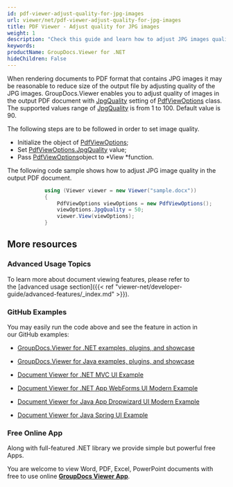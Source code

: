 ```yaml
---
id: pdf-viewer-adjust-quality-for-jpg-images
url: viewer/net/pdf-viewer-adjust-quality-for-jpg-images
title: PDF Viewer - Adjust quality for JPG images
weight: 1
description: "Check this guide and learn how to adjust JPG images quality and size when displaying documents with PDF Viewer by GroupDocs."
keywords: 
productName: GroupDocs.Viewer for .NET
hideChildren: False
---
```

When rendering documents to PDF format that contains JPG images it may be reasonable to reduce size of the output file by adjusting quality of the JPG images. GroupDocs.Viewer enables you to adjust quality of images in the output PDF document with [JpgQuality](https://apireference.groupdocs.com/net/viewer/groupdocs.viewer.options/pdfviewoptions/properties/jpgquality) setting of [PdfViewOptions](https://apireference.groupdocs.com/net/viewer/groupdocs.viewer.options/pdfviewoptions) class. The supported values range of [JpgQuality](https://apireference.groupdocs.com/net/viewer/groupdocs.viewer.options/pdfviewoptions/properties/jpgquality) is from 1 to 100. Default value is 90.

The following steps are to be followed in order to set image quality.

*   Initialize the object of [PdfViewOptions](https://apireference.groupdocs.com/net/viewer/groupdocs.viewer.options/pdfviewoptions);
*   Set [PdfViewOptions.JpgQuality](https://apireference.groupdocs.com/net/viewer/groupdocs.viewer.options/pdfviewoptions/properties/jpgquality) value;
*   Pass [PdfViewOptions](https://apireference.groupdocs.com/net/viewer/groupdocs.viewer.options/pdfviewoptions)object to *View *function.

The following code sample shows how to adjust JPG image quality in the output PDF document.

```csharp
            using (Viewer viewer = new Viewer("sample.docx"))
            {               
                PdfViewOptions viewOptions = new PdfViewOptions();
                viewOptions.JpgQuality = 50;
                viewer.View(viewOptions);
            }
```

## More resources

### Advanced Usage Topics

To learn more about document viewing features, please refer to the [advanced usage section]({{< ref "viewer-net/developer-guide/advanced-features/_index.md" >}}).

### GitHub Examples

You may easily run the code above and see the feature in action in our GitHub examples:

*   [GroupDocs.Viewer for .NET examples, plugins, and showcase](https://github.com/groupdocs-viewer/GroupDocs.Viewer-for-.NET)
    
*   [GroupDocs.Viewer for Java examples, plugins, and showcase](https://github.com/groupdocs-viewer/GroupDocs.Viewer-for-Java)
    
*   [Document Viewer for .NET MVC UI Example](https://github.com/groupdocs-viewer/GroupDocs.Viewer-for-.NET-MVC) 
    
*   [Document Viewer for .NET App WebForms UI Modern Example](https://github.com/groupdocs-viewer/GroupDocs.Viewer-for-.NET-WebForms)
    
*   [Document Viewer for Java App Dropwizard UI Modern Example](https://github.com/groupdocs-viewer/GroupDocs.Viewer-for-Java-Dropwizard)
    
*   [Document Viewer for Java Spring UI Example](https://github.com/groupdocs-viewer/GroupDocs.Viewer-for-Java-Spring)
    

### Free Online App

Along with full-featured .NET library we provide simple but powerful free Apps.

You are welcome to view Word, PDF, Excel, PowerPoint documents with free to use online **[GroupDocs Viewer App](https://products.groupdocs.app/viewer)**.

